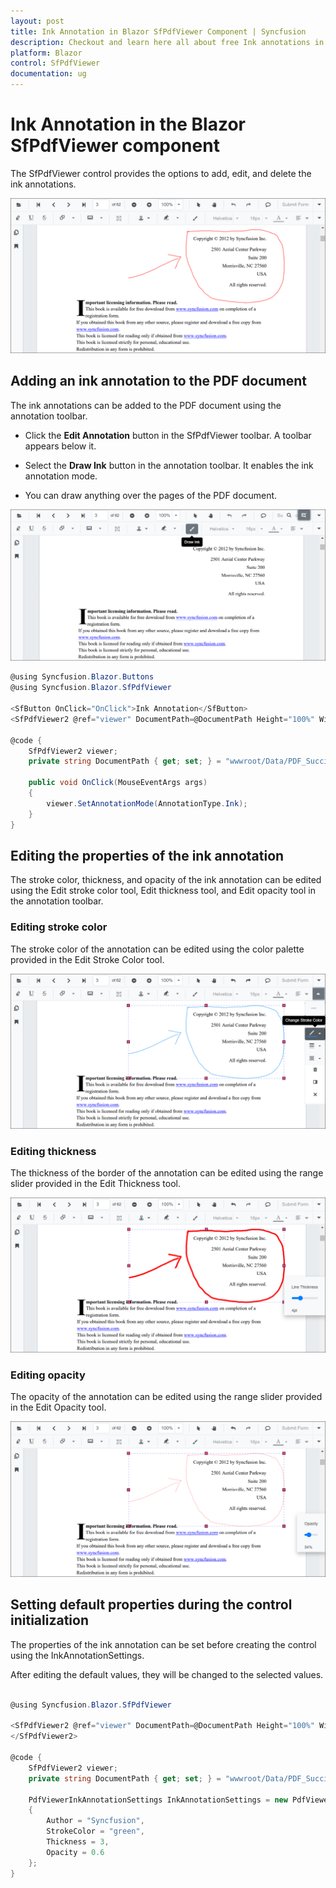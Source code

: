 ```yaml
---
layout: post
title: Ink Annotation in Blazor SfPdfViewer Component | Syncfusion
description: Checkout and learn here all about free Ink annotations in Syncfusion Blazor SfPdfViewer component and more.
platform: Blazor
control: SfPdfViewer
documentation: ug
---
```


# Ink Annotation in the Blazor SfPdfViewer component

The SfPdfViewer control provides the options to add, edit, and delete the ink annotations.

![InkAnnotation](../../pdfviewer-2/images/ink_annotation.png)

## Adding an ink annotation to the PDF document

The ink annotations can be added to the PDF document using the annotation toolbar.

* Click the **Edit Annotation** button in the SfPdfViewer toolbar. A toolbar appears below it.

* Select the **Draw Ink** button in the annotation toolbar. It enables the ink annotation mode.

* You can draw anything over the pages of the PDF document.

![InkTool](../../pdfviewer-2/images/ink_tool.png)

```csharp
@using Syncfusion.Blazor.Buttons
@using Syncfusion.Blazor.SfPdfViewer

<SfButton OnClick="OnClick">Ink Annotation</SfButton>
<SfPdfViewer2 @ref="viewer" DocumentPath=@DocumentPath Height="100%" Width="100%" ></SfPdfViewer2>

@code {
    SfPdfViewer2 viewer;
    private string DocumentPath { get; set; } = "wwwroot/Data/PDF_Succinctly.pdf";

    public void OnClick(MouseEventArgs args)
    {
        viewer.SetAnnotationMode(AnnotationType.Ink);
    }
}
```

## Editing the properties of the ink annotation

The stroke color, thickness, and opacity of the ink annotation can be edited using the Edit stroke color tool, Edit thickness tool, and Edit opacity tool in the annotation toolbar.

### Editing stroke color

The stroke color of the annotation can be edited using the color palette provided in the Edit Stroke Color tool.

![InkStrokeColor](../../pdfviewer-2/images/ink_strokecolor.png)

### Editing thickness

The thickness of the border of the annotation can be edited using the range slider provided in the Edit Thickness tool.

![InkThickness](../../pdfviewer-2/images/ink_thickness.png)

### Editing opacity

The opacity of the annotation can be edited using the range slider provided in the Edit Opacity tool.

![InkOpacity](../../pdfviewer-2/images/ink_opacity.png)

## Setting default properties during the control initialization

The properties of the ink annotation can be set before creating the control using the InkAnnotationSettings.

After editing the default values, they will be changed to the selected values.

```csharp

@using Syncfusion.Blazor.SfPdfViewer

<SfPdfViewer2 @ref="viewer" DocumentPath=@DocumentPath Height="100%" Width="100%" InkAnnotationSettings="@InkAnnotationSettings">
</SfPdfViewer2>

@code {
    SfPdfViewer2 viewer;
    private string DocumentPath { get; set; } = "wwwroot/Data/PDF_Succinctly.pdf";

    PdfViewerInkAnnotationSettings InkAnnotationSettings = new PdfViewerInkAnnotationSettings 
    { 
        Author = "Syncfusion", 
        StrokeColor = "green", 
        Thickness = 3, 
        Opacity = 0.6 
    };
}
```